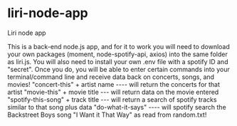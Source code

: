 # liri-node-app
Liri node app

This is a back-end node.js app, and for it to work you will need to download your own packages (moment, node-spotify-api, axios) into the same folder as liri.js. You will also need to install your own .env file with a spotify ID and "secret".
Once you do, you will be able to enter certain commands into your terminal/command line and receive data back on concerts, songs, and movies!
"concert-this" + artist name  ---- will return the concerts for that artist
"movie-this" + movie title --- will return data on the movie entered
"spotify-this-song" + track title  --- will return a search of spotify tracks similar to that song plus data
"do-what-it-says" ---- will spotify search the Backstreet Boys song "I Want it That Way" as read from random.txt!


